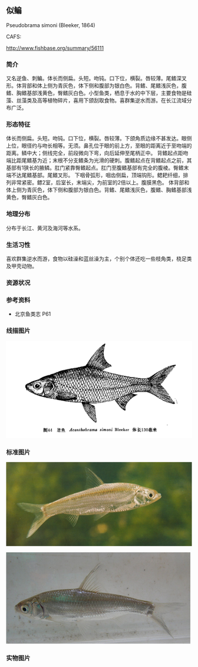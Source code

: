 ## 似鳊

Pseudobrama simoni  (Bleeker, 1864)

CAFS:

<http://www.fishbase.org/summary/56111>

### 简介

又名逆鱼、刺鳊。体长而侧扁。头短。吻钝。口下位，横裂。唇较薄。尾鳍深叉形。体背部和体上侧为青灰色，体下侧和腹部为银白色。背鳍、尾鳍浅灰色，腹鳍、胸鳍基部浅黄色，臀鳍灰白色。小型鱼类，栖息于水的中下层，主要食物是硅藻、丝藻类及高等植物碎片，喜用下颌刮取食物。喜群集逆水而游。在长江流域分布广泛。

### 形态特征

体长而侧扁。头短。吻钝。口下位，横裂。唇较薄。下颌角质边缘不甚发达。眼侧上位，眼径约与吻长相等。无须。鼻孔位于眼的前上方，至眼的距离近于至吻端的距离。鳞中大；侧线完全，前段微向下弯，向后延伸至尾柄正中。
背鳍起点距吻端比距尾鳍基为近；末根不分支鳍条为光滑的硬刺。腹鳍起点在背鳍起点之前，其基部有1狭长的腋鳞。肛门紧靠臀鳍起点。肛门至腹鳍基部有完全的腹棱。臀鳍末端不达尾鳍基部。尾鳍叉形。
下咽骨弧形，咽齿侧扁，顶端钩形。鳃耙纤细，排列非常紧密。鳔2室，后室长，末端尖，为前室的2倍以上。腹膜黑色。
体背部和体上侧为青灰色，体下侧和腹部为银白色。背鳍、尾鳍浅灰色，腹鳍、胸鳍基部浅黄色，臀鳍灰白色。

### 地理分布

分布于长江、黄河及海河等水系。

### 生活习性

喜欢群集逆水而游，食物以硅澡和蓝丝澡为主，个别个体还吃一些枝角类，桡足类及甲壳动物。

### 资源状况

### 参考资料

- 北京鱼类志 P61

### 线描图片

![图片](photos/似鳊.jpg)

### 标准图片

![图片](photos/似鳊A.jpg)

![图片](photos/似鳊B.jpg)

### 实物图片

